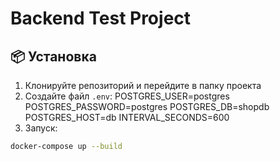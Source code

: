 # Backend Test Project

## 📦 Установка

1. Клонируйте репозиторий и перейдите в папку проекта
2. Создайте файл `.env`:
POSTGRES_USER=postgres
POSTGRES_PASSWORD=postgres
POSTGRES_DB=shopdb
POSTGRES_HOST=db
INTERVAL_SECONDS=600
3. Запуск:
```bash
docker-compose up --build
